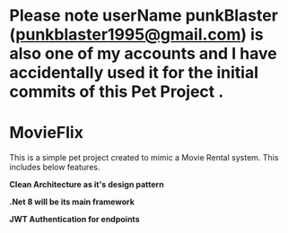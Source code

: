 # Please note userName punkBlaster (punkblaster1995@gmail.com) is also one of my accounts and I have accidentally used it for the initial commits of this Pet Project .

# MovieFlix

This is a simple pet project created to mimic a Movie Rental system. This includes below features. 

**Clean Architecture as it's design pattern**

**.Net 8  will be its main framework**

**JWT Authentication for endpoints**